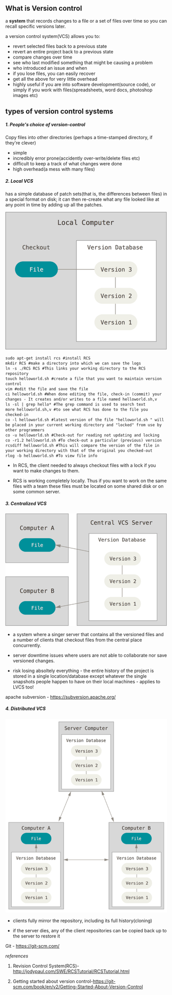 
## What is Version control

a **system** that records changes to a file or a set of files over time so you can recall specific versions later. 

a version control system(VCS) allows you to:
- revert selected files back to a previous state
- revert an entire project back to a previous state
- compare changes over time
- see who last modified something that might be causing a problem
- who introduced an issue and when
- if you lose files, you can easily recover
- get all the above for very little overhead
- highly useful if you are into software development(source code), or simply if you work with files(spreadsheets, word docs, photoshop images etc)


## types of version control systems

##### 1. People's choice of version-control

Copy files into other directories (perhaps a time-stamped directory, if they're clever)

*   simple
*   incredibly error prone(accidently over-write/delete files etc)
*   difficult to keep a track of what changes were done
*   high overhead(a mess with many files)

##### 2. Local VCS

has a simple database of patch sets(that is, the differences between files) in a special format on disk; it can then re-create what any file looked like at any point in time by adding up all the patches. 

![](images/localVCS.png)

```
sudo apt-get install rcs #install RCS
mkdir RCS #make a directory into which we can save the logs
ln -s ./RCS RCS #This links your working directory to the RCS repository
touch helloworld.sh #create a file that you want to maintain version control
vim #edit the file and save the file
ci helloworld.sh #When done editing the file, check-in (commit) your changes - It creates and/or writes to a file named helloworld.sh,v 
ls -sl | grep hello* #The grep command is used to search text
more helloworld.sh,v #to see what RCS has done to the file you checked-in
co -l helloworld.sh #latest version of the file "helloworld.sh " will be placed in your current working directory and "locked" from use by other programmers
co -u helloworld.sh #Check-out for reading not updating and locking
co -r1.2 helloworld.sh #To check-out a particular (previous) version
rcsdiff helloworld.sh #This will compare the version of the file in your working directory with that of the original you checked-out
rlog -b helloworld.sh #To view file info
```

- In RCS, the client needed to always checkout files with a lock if you want to make changes to them.

- RCS is working completely locally. Thus if you want to work on the same files with a team these files must be located on some shared disk or on some common server. 

##### 3. Centralized VCS

![](images/centralizedVCS.png)

- a system where a singer server that contains all the versioned files and a number of clients that checkout files from the central place concurrently. 

- server downtime issues where users are not able to collaborate nor save versioned changes.

- risk losing absoltely everything - the entire history of the project is stored in a single location/database except whatever the single snapshots people happen to have on their local machines - applies to LVCS too!

apache subversion - https://subversion.apache.org/

##### 4. Distributed VCS

![](images/distributedVCS.png)

- clients fully mirror the repository, including its full history(cloning)

- if the server dies, any of the client repositories can be copied back up to the server to restore it

Git - https://git-scm.com/

*references*

1. Revision Control System(RCS)-http://jodypaul.com/SWE/RCSTutorial/RCSTutorial.html

2. Getting started about version control-https://git-scm.com/book/en/v2/Getting-Started-About-Version-Control
